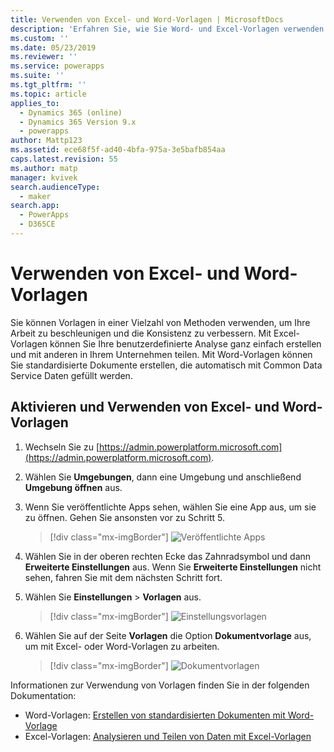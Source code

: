 ```yaml
---
title: Verwenden von Excel- und Word-Vorlagen | MicrosoftDocs
description: 'Erfahren Sie, wie Sie Word- und Excel-Vorlagen verwenden'
ms.custom: ''
ms.date: 05/23/2019
ms.reviewer: ''
ms.service: powerapps
ms.suite: ''
ms.tgt_pltfrm: ''
ms.topic: article
applies_to:
  - Dynamics 365 (online)
  - Dynamics 365 Version 9.x
  - powerapps
author: Mattp123
ms.assetid: ece68f5f-ad40-4bfa-975a-3e5bafb854aa
caps.latest.revision: 55
ms.author: matp
manager: kvivek
search.audienceType:
  - maker
search.app:
  - PowerApps
  - D365CE
---
```

   
# <a name="use-excel-and-word-templates"></a>Verwenden von Excel- und Word-Vorlagen

Sie können Vorlagen in einer Vielzahl von Methoden verwenden, um Ihre Arbeit zu beschleunigen und die Konsistenz zu verbessern. Mit Excel-Vorlagen können Sie Ihre benutzerdefinierte Analyse ganz einfach erstellen und mit anderen in Ihrem Unternehmen teilen. Mit Word-Vorlagen können Sie standardisierte Dokumente erstellen, die automatisch mit Common Data Service Daten gefüllt werden.

## <a name="enable-and-work-with-excel-and-word-templates"></a>Aktivieren und Verwenden von Excel- und Word-Vorlagen

1. Wechseln Sie zu [https://admin.powerplatform.microsoft.com](https://admin.powerplatform.microsoft.com). 

2. Wählen Sie **Umgebungen**, dann eine Umgebung und anschließend **Umgebung öffnen** aus.

3. Wenn Sie veröffentlichte Apps sehen, wählen Sie eine App aus, um sie zu öffnen. Gehen Sie ansonsten vor zu Schritt 5.

   > [!div class="mx-imgBorder"] 
   > ![](media/published-apps.png "Veröffentlichte Apps") 

4. Wählen Sie in der oberen rechten Ecke das Zahnradsymbol und dann **Erweiterte Einstellungen** aus. Wenn Sie **Erweiterte Einstellungen** nicht sehen, fahren Sie mit dem nächsten Schritt fort.

5. Wählen Sie **Einstellungen** > **Vorlagen** aus.

   > [!div class="mx-imgBorder"] 
   > ![](media/settings-templates.png "Einstellungsvorlagen") 

6. Wählen Sie auf der Seite **Vorlagen** die Option **Dokumentvorlage** aus, um mit Excel- oder Word-Vorlagen zu arbeiten.

   > [!div class="mx-imgBorder"] 
   > ![](media/document-templates.png "Dokumentvorlagen") 

Informationen zur Verwendung von Vorlagen finden Sie in der folgenden Dokumentation:

- Word-Vorlagen: [Erstellen von standardisierten Dokumenten mit Word-Vorlage](https://docs.microsoft.com/dynamics365/customer-engagement/admin/using-word-templates-dynamics-365)
- Excel-Vorlagen: [Analysieren und Teilen von Daten mit Excel-Vorlagen](https://docs.microsoft.com/dynamics365/customer-engagement/admin/analyze-your-data-with-excel-templates)

